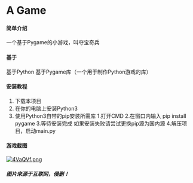 # A Game

#### 简单介绍
一个基于Pygame的小游戏，叫夺宝奇兵

#### 基于
基于Python
基于Pygame库（一个用于制作Python游戏的库）

#### 安装教程

1.  下载本项目
2.  在你的电脑上安装Python3
3.  使用Python3自带的pip安装所需库
    1.打开CMD
    2.在窗口内输入 pip install pygame
    3.等待安装完成
    如果安装失败请尝试更换pip源为国内源
4.解压项目，启动main.py

#### 游戏截图
[![4VaQVf.png](https://z3.ax1x.com/2021/09/15/4VaQVf.png)](https://imgtu.com/i/4VaQVf)

##### 图片来源于互联网，侵删！

